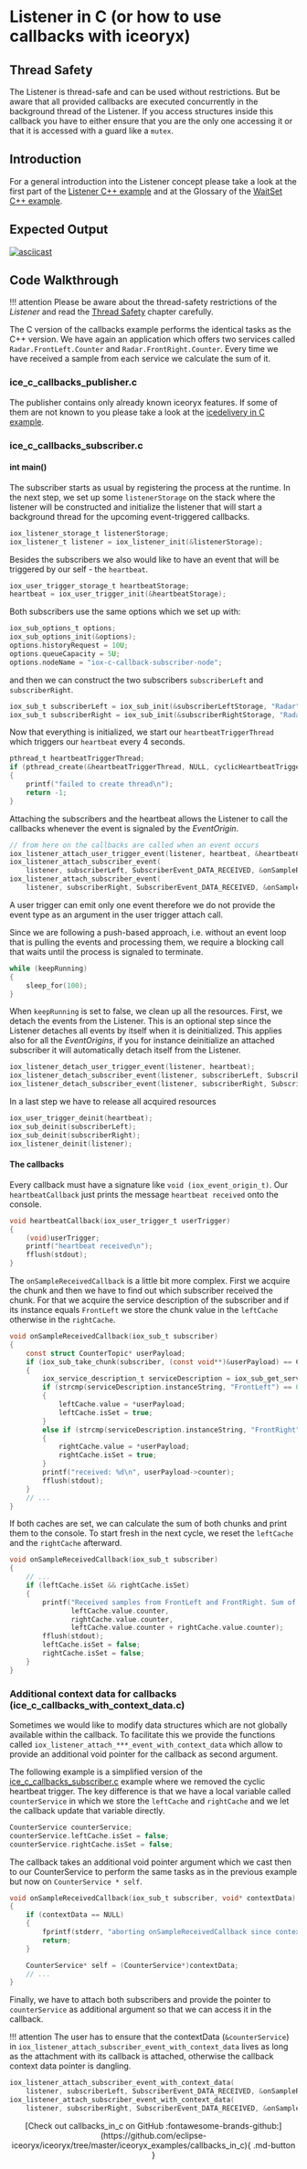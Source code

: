 # Listener in C (or how to use callbacks with iceoryx)

## Thread Safety

The Listener is thread-safe and can be used without restrictions.
But be aware that all provided callbacks are executed concurrently
in the background thread of the Listener. If you access structures
inside this callback you have to either ensure that you are the only
one accessing it or that it is accessed with a guard like a `mutex`.

## Introduction

For a general introduction into the Listener concept please take a look at
the first part of the
[Listener C++ example](https://github.com/eclipse-iceoryx/iceoryx/tree/master/iceoryx_examples/callbacks)
and at the Glossary of the
[WaitSet C++ example](https://github.com/eclipse-iceoryx/iceoryx/tree/master/iceoryx_examples/waitset).

## Expected Output

[![asciicast](https://asciinema.org/a/407369.svg)](https://asciinema.org/a/407369)

## Code Walkthrough

!!! attention
    Please be aware about the thread-safety restrictions of the _Listener_ and
    read the [Thread Safety](#thread-safety) chapter carefully.

The C version of the callbacks example performs the identical tasks as the
C++ version. We have again an application which offers two services called
`Radar.FrontLeft.Counter` and `Radar.FrontRight.Counter`. Every time we have
received a sample from each service we calculate the sum of it.

### ice_c_callbacks_publisher.c

The publisher contains only already known iceoryx features. If some of them
are not known to you please take a look at the
[icedelivery in C example](https://github.com/eclipse-iceoryx/iceoryx/tree/master/iceoryx_examples/icedelivery_in_c).

### ice_c_callbacks_subscriber.c

#### int main()

The subscriber starts as usual by registering the process at the runtime.
In the next step, we set up some `listenerStorage` on the stack where the listener
will be constructed and initialize the listener that will start a background
thread for the upcoming event-triggered callbacks.

<!--[geoffrey][iceoryx_examples/callbacks_in_c/ice_c_callbacks_subscriber.c][create listener]-->
```c
iox_listener_storage_t listenerStorage;
iox_listener_t listener = iox_listener_init(&listenerStorage);
```

Besides the subscribers we also would like to have an event that will be triggered
by our self - the `heartbeat`.

<!--[geoffrey][iceoryx_examples/callbacks_in_c/ice_c_callbacks_subscriber.c][create heartbeat]-->
```c
iox_user_trigger_storage_t heartbeatStorage;
heartbeat = iox_user_trigger_init(&heartbeatStorage);
```

Both subscribers use the same options which we set up with:

<!--[geoffrey][iceoryx_examples/callbacks_in_c/ice_c_callbacks_subscriber.c][set subscriber options]-->
```c
iox_sub_options_t options;
iox_sub_options_init(&options);
options.historyRequest = 10U;
options.queueCapacity = 5U;
options.nodeName = "iox-c-callback-subscriber-node";
```

and then we can construct the two subscribers `subscriberLeft` and `subscriberRight`.

<!--[geoffrey][iceoryx_examples/callbacks_in_c/ice_c_callbacks_subscriber.c][create subscribers]-->
```c
iox_sub_t subscriberLeft = iox_sub_init(&subscriberLeftStorage, "Radar", "FrontLeft", "Counter", &options);
iox_sub_t subscriberRight = iox_sub_init(&subscriberRightStorage, "Radar", "FrontRight", "Counter", &options);
```

Now that everything is initialized, we start our `heartbeatTriggerThread` which
triggers our `heartbeat` every 4 seconds.

<!--[geoffrey][iceoryx_examples/callbacks_in_c/ice_c_callbacks_subscriber.c][send a heartbeat every 4 seconds]-->
```c
pthread_t heartbeatTriggerThread;
if (pthread_create(&heartbeatTriggerThread, NULL, cyclicHeartbeatTrigger, NULL))
{
    printf("failed to create thread\n");
    return -1;
}
```

Attaching the subscribers and the heartbeat allows the Listener to call the callbacks
whenever the event is signaled by the _EventOrigin_.

<!--[geoffrey][iceoryx_examples/callbacks_in_c/ice_c_callbacks_subscriber.c][attach everything to the listener]-->
```c
// from here on the callbacks are called when an event occurs
iox_listener_attach_user_trigger_event(listener, heartbeat, &heartbeatCallback);
iox_listener_attach_subscriber_event(
    listener, subscriberLeft, SubscriberEvent_DATA_RECEIVED, &onSampleReceivedCallback);
iox_listener_attach_subscriber_event(
    listener, subscriberRight, SubscriberEvent_DATA_RECEIVED, &onSampleReceivedCallback);
```

A user trigger can emit only one event therefore we do not provide the event type as
an argument in the user trigger attach call.

Since we are following a push-based approach, i.e. without an event loop that is pulling
the events and processing them, we require a blocking call that waits until the process is
signaled to terminate.

<!--[geoffrey][iceoryx_examples/callbacks_in_c/ice_c_callbacks_subscriber.c][wait until someone presses CTRL+c]-->
```c
while (keepRunning)
{
    sleep_for(100);
}
```

When `keepRunning` is set to false, we clean up all the resources. First, we detach
the events from the Listener. This is an optional step since the Listener detaches
all events by itself when it is deinitialized. This applies also for all the _EventOrigins_,
if you for instance deinitialize an attached subscriber it will automatically detach
itself from the Listener.

<!--[geoffrey][iceoryx_examples/callbacks_in_c/ice_c_callbacks_subscriber.c][optional detachEvent, but not required]-->
```c
iox_listener_detach_user_trigger_event(listener, heartbeat);
iox_listener_detach_subscriber_event(listener, subscriberLeft, SubscriberEvent_DATA_RECEIVED);
iox_listener_detach_subscriber_event(listener, subscriberRight, SubscriberEvent_DATA_RECEIVED);
```

In a last step we have to release all acquired resources

<!--[geoffrey][iceoryx_examples/callbacks_in_c/ice_c_callbacks_subscriber.c][cleanup]-->
```c
iox_user_trigger_deinit(heartbeat);
iox_sub_deinit(subscriberLeft);
iox_sub_deinit(subscriberRight);
iox_listener_deinit(listener);
```

#### The callbacks

Every callback must have a signature like `void (iox_event_origin_t)`. Our
`heartbeatCallback` just prints the message `heartbeat received` onto the console.

<!--[geoffrey][iceoryx_examples/callbacks_in_c/ice_c_callbacks_subscriber.c][heartbeat callback]-->
```c
void heartbeatCallback(iox_user_trigger_t userTrigger)
{
    (void)userTrigger;
    printf("heartbeat received\n");
    fflush(stdout);
}
```

The `onSampleReceivedCallback` is a little bit more complex. First we acquire
the chunk and then we have to find out which subscriber received the chunk. For that
we acquire the service description of the subscriber and if its instance equals
`FrontLeft` we store the chunk value in the `leftCache` otherwise in the `rightCache`.

<!--[geoffrey][iceoryx_examples/callbacks_in_c/ice_c_callbacks_subscriber.c][[subscriber callback][get data]]-->
```c
void onSampleReceivedCallback(iox_sub_t subscriber)
{
    const struct CounterTopic* userPayload;
    if (iox_sub_take_chunk(subscriber, (const void**)&userPayload) == ChunkReceiveResult_SUCCESS)
    {
        iox_service_description_t serviceDescription = iox_sub_get_service_description(subscriber);
        if (strcmp(serviceDescription.instanceString, "FrontLeft") == 0)
        {
            leftCache.value = *userPayload;
            leftCache.isSet = true;
        }
        else if (strcmp(serviceDescription.instanceString, "FrontRight") == 0)
        {
            rightCache.value = *userPayload;
            rightCache.isSet = true;
        }
        printf("received: %d\n", userPayload->counter);
        fflush(stdout);
    }
    // ...
}
```

If both caches are set, we can calculate the sum of both chunks and print them to
the console. To start fresh in the next cycle, we reset the `leftCache` and
the `rightCache` afterward.

<!--[geoffrey][iceoryx_examples/callbacks_in_c/ice_c_callbacks_subscriber.c][[subscriber callback][process data]]-->
```c
void onSampleReceivedCallback(iox_sub_t subscriber)
{
    // ...
    if (leftCache.isSet && rightCache.isSet)
    {
        printf("Received samples from FrontLeft and FrontRight. Sum of %d + %d = %d\n",
               leftCache.value.counter,
               rightCache.value.counter,
               leftCache.value.counter + rightCache.value.counter);
        fflush(stdout);
        leftCache.isSet = false;
        rightCache.isSet = false;
    }
}
```

### Additional context data for callbacks (ice_c_callbacks_with_context_data.c)

Sometimes we would like to modify data structures which are not globally available
within the callback. To facilitate this we provide the functions called
`iox_listener_attach_***_event_with_context_data` which allow to provide an
additional void pointer for the callback as second argument.

The following example is a simplified version of the
[ice_c_callbacks_subscriber.c](#ice_c_callbacks_subscriberc) example where we
removed the cyclic heartbeat trigger. The key difference is that we have
a local variable called `counterService` in which we store the `leftCache`
and `rightCache` and we let the callback update that variable directly.

<!--[geoffrey][iceoryx_examples/callbacks_in_c/ice_c_callbacks_with_context_data.c][local variable for caches]-->
```c
CounterService counterService;
counterService.leftCache.isSet = false;
counterService.rightCache.isSet = false;
```

The callback takes an additional void pointer argument which we cast then to
our CounterService to perform the same tasks as in the previous example but now
on `CounterService * self`.

<!--[geoffrey][iceoryx_examples/callbacks_in_c/ice_c_callbacks_with_context_data.c][[subscriber callback][context data]]-->
```c
void onSampleReceivedCallback(iox_sub_t subscriber, void* contextData)
{
    if (contextData == NULL)
    {
        fprintf(stderr, "aborting onSampleReceivedCallback since contextData is a null pointer\n");
        return;
    }

    CounterService* self = (CounterService*)contextData;
    // ...
}
```

Finally, we have to attach both subscribers and provide the pointer to `counterService`
as additional argument so that we can access it in the callback.

!!! attention
    The user has to ensure that the contextData (`&counterService`) in
    `iox_listener_attach_subscriber_event_with_context_data`
    lives as long as the attachment with its callback is attached, otherwise
    the callback context data pointer is dangling.

<!--[geoffrey][iceoryx_examples/callbacks_in_c/ice_c_callbacks_with_context_data.c][attach everything to the listener]-->
```c
iox_listener_attach_subscriber_event_with_context_data(
    listener, subscriberLeft, SubscriberEvent_DATA_RECEIVED, &onSampleReceivedCallback, &counterService);
iox_listener_attach_subscriber_event_with_context_data(
    listener, subscriberRight, SubscriberEvent_DATA_RECEIVED, &onSampleReceivedCallback, &counterService);
```

<center>
[Check out callbacks_in_c on GitHub :fontawesome-brands-github:](https://github.com/eclipse-iceoryx/iceoryx/tree/master/iceoryx_examples/callbacks_in_c){ .md-button }
</center>
